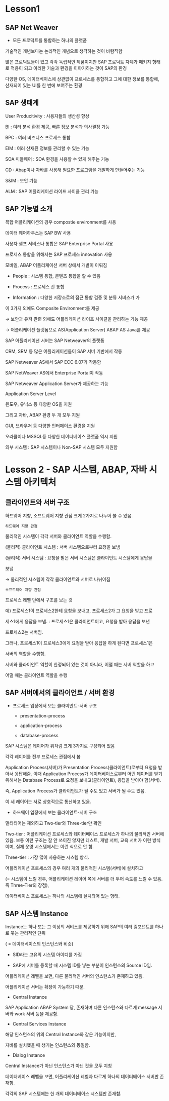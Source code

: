 # Lesson1

## SAP Net Weaver

- 모든 프로덕트를 통합하는 하나의 플랫폼

기술적인 개념보다는 논리적인 개념으로 생각하는 것이 바람직함

많은 프로덕트들이 있고 각각 독립적인 제품이지만 SAP 프로덕트 자체가 패키지 형태로 적용이 되고 이러한 기술과 환경을 이야기하는 것이 SAP의 환경

다양한 OS, 데이터베이스에 상관없이 프로세스를 통합하고 그에 대한 정보를 통합해, 산재되어 있는 UI를 한 번에 보여주는 환경





## SAP 생태계

User Producitivity : 사용자들의 생산성 향상

BI : 여러 분석 환경 제공, 빠른 정보 분석과 의사결정 가능

BPC : 여러 비즈니스 프로세스 통합

EIM : 여러 산재된 정보를 관리할 수 있는 기능

SOA 미들웨어 : SOA 환경을 사용할 수 있게 해주는 기능

CD : Abap이나 자바를 사용해 필요한 프로그램을 개발하게 만들어주는 기능

S&IM : 보안 기능

ALM : SAP 어플리케이션 라이프 사이클 관리 기능



##  SAP 기능별 소개

복합 어플리케이션의 경우 compostie environment를 사용

데이터 웨어하우스는 SAP BW 사용

사용자 셀프 서비스나 통합은 SAP Enterprise Portal 사용

프로세스 통합을 위해서는 SAP 프로세스 innovation 사용

모바일, ABAP 어플리케이션 서버 상에서 개발이 이뤄짐



- People : 시스템 통합, 콘텐츠 통합을 할 수 있음

- Process : 프로세스 간 통합

- Information : 다양한 저장소로의 접근 통합 검증 및 분류 서비스가 가

이 3가지 외에도 Composite Environment를 제공

→ 보안과 유저 관련 외에도 어플리케이션 라이프 사이클을 관리하는 기능 제공

→ 어플리케이션 플랫폼으로 AS(Application Server) ABAP AS Java를 제공

SAP 어플리케이션 서버는 SAP Netweaver의 플랫폼

CRM, SRM 등 많은 어플리케이션들이 SAP 서버 기반에서 작동



SAP Netweaver AS에서 SAP ECC 6.07가 작동함

SAP NetWeaver AS에서 Enterprise Portal이 작동

SAP Netweaver Application Server가 제공하는 기능



Application Server Level

윈도우, 유닉스 등 다양한 OS을 지원

그리고 자바, ABAP 환경 두 개 모두 지원

GUI, 브라우저 등 다양한 인터페이스 환경을 지원

오라클이나 MSSQL등 다양한 데이터베이스 플랫폼 역시 지원

외부 시스템 : SAP 시스템이나 Non-SAP 시스템 모두 지원함





# Lesson 2 - SAP 시스템, ABAP, 자바 시스템 아키텍처

## 클라이언트와 서버 구조

하드웨어 지향, 소프트웨어 지향 관점 크게 2가지로 나누어 볼 수 있음.



`하드웨어 지향 관점`

물리적인 시스템이 각각 서버와 클라이언트 역할을 수행함.

(물리적) 클라이언트 시스템 : 서버 시스템으로부터 요청을 보냄

(물리적) 서버 시스템 : 요청을 받은 서버 시스템은 클라이언트 시스템에게 응답을

보냄

→ 물리적인 시스템이 각각 클라이언트와 서버로 나뉘어짐



`소프트웨어 지향 관점`

프로세스 레벨 단에서 구조를 보는 것

예) 프로세스1이 프로세스2한테 요청을 보내고, 프로세스2가 그 요청을 받고 프로

세스1에게 응답을 보냄. : 프로세스1은 클라이언트이고, 요청을 받아 응답을 보낸

프로세스2는 서버임.

그러나, 프로세스1이 프로세스3에게 요청을 받아 응답을 하게 된다면 프로세스1은

서버의 역할을 수행함.

서버와 클라이언트 역할이 한정되어 있는 것이 아니라, 어떨 때는 서버 역할을 하고

어떨 때는 클라이언트 역할을 수행



## SAP 서버에서의 클라이언트 / 서버 환경

- 프로세스 입장에서 보는 클라이언트-서버 구조

    - presentation-process

    - application-process

    - database-process



SAP 시스템은 레이어가 위처럼 크게 3가지로 구성되어 있음

각각 레이어를 전부 프로세스 관점에서 봄



Application Process(서버)가 Presentation Process(클라이언트)로부터 요청을 받아서 응답해줌. 이때 Application Process가 데이터베이스로부터 어떤 데이터를 받기 위해서는 Database Process로 요청을 보내고(클라이언트), 응답을 받아야 함(서버).

즉, Application Process가 클라이언트가 될 수도 있고 서버가 될 수도 있음.

이 세 레이어는 서로 상호적으로 통신하고 있음.



- 하드웨어 입장에서 보는 클라이언트-서버 구조

멀티티어는 제외하고 Two-tier와 Three-tier만 확인

Two-tier : 어플리케이션 프로세스와 데이터베이스 프로세스가 하나의 물리적인 서버에 있음. 보통 이런 구조는 잘 안 쓰이진 않지만 테스트, 개발 서버, 교육 서버가 이런 방식이며, 실제 운영 시스템에서는 이런 식으로 안 함.

Three-tier : 가장 많이 사용하는 시스템 방식.

어플리케이션 프로세스의 경우 여러 개의 물리적인 시스템(서버)에 설치하고

(= 시스템이 느릴 경우,  어플리케이션 레이어 쪽에 서버를 더 두어 속도를 느릴 수 있음. 즉 Three-Tier의 장점),

데이터베이스 프로세스는 하나의 시스템에 설치되어 있는 형태.



## SAP 시스템 Instance

Instance는 하나 또는 그 이상의 서비스를 제공하기 위해 SAP의 여러 컴포넌트를 하나로 묶는 관리적인 단위

( = 데이터베이스의 인스턴스와 비슷)

- SID라는 고유의 시스템 아이디를 가짐

- SAP에 서버를 등록할 때 시스템 ID를 넣는 부분이 인스턴스의 Source ID임.



어플리케이션 레벨을 보면, 다른 물리적인 서버의 인스턴스가 존재하고 있음.

어플리케이션 서버는 확장이 가능하기 때문.



- Central Instance

SAP Application ABAP System 당, 존재하며 다른 인스턴스와 다르게 message 서버와 work 서버 등을 제공함.



- Central Services Instance

해당 인스턴스의 위의 Central Instance와 같은 기능이지만,

자바를 설치했을 때 생기는 인스턴스와 동일함.



- Dialog Instance

Central Instance가 아닌 인스턴스가 아닌 것을 모두 지칭



데이터베이스 레벨을 보면, 어플리케이션 레벨과 다르게 하나의 데이터베이스 서버만 존재함.

각각의 SAP 시스템에는 한 개의 데이터베이스 시스템만 존재함. 

 

 

 
